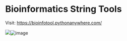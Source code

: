 # Bioinformatics String Tools

Visit: https://bioinfotool.pythonanywhere.com/

<img src="blob:chrome-untrusted://media-app/6061c561-97c9-4e7a-89d4-64bcff433557"/>![image](https://github.com/user-attachments/assets/8868273f-0f7f-4925-99d9-96f0889fd27a)


